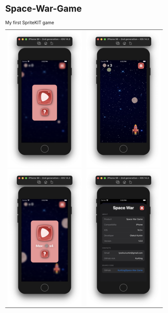 # Space-War-Game

My first SpriteKIT game

<table>
    <tr>
        <td>
            <img src="https://github.com/KurKing/Space-War-Game/blob/master/Screenshots/Screenshot1.png" width="250" align = "center">
        </td>
        <td>
            <img src="https://github.com/KurKing/Space-War-Game/blob/master/Screenshots/Screenshot2.png" width="250" align = "center">
        </td>
    </tr>
    <tr>
        <td>
            <img src="https://github.com/KurKing/Space-War-Game/blob/master/Screenshots/Screenshot3.png" width="250" align = "center">
        </td>
        <td>
            <img src="https://github.com/KurKing/Space-War-Game/blob/master/Screenshots/Screenshot-info.png" width="250" align = "center">
        </td>
    </tr>
</table>
